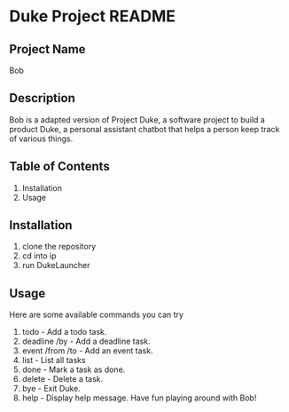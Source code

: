 # Duke Project README

## Project Name
Bob

## Description 
Bob is a adapted version of Project Duke, a software project to build a product Duke, a personal assistant chatbot that helps a person keep track of various things.

## Table of Contents
1. Installation
1. Usage

## Installation
1. clone the repository
1. cd into ip
2. run DukeLauncher

## Usage 
Here are some available commands you can try
1. todo <description> - Add a todo task.
1. deadline <description> /by <date> - Add a deadline task.
1. event <description> /from <start date> /to <end date> - Add an event task.
1. list - List all tasks
1. done <task number> - Mark a task as done.
1. delete <task number> - Delete a task.
1. bye - Exit Duke.
1. help - Display help message.
Have fun playing around with Bob! 
